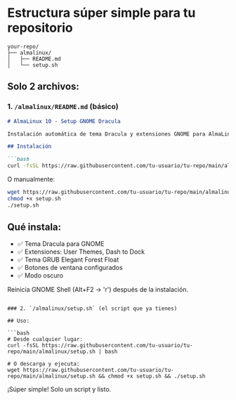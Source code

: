 # Estructura súper simple para tu repositorio

```
your-repo/
├── almalinux/
│   ├── README.md
│   └── setup.sh
```

## Solo 2 archivos:

### 1. `/almalinux/README.md` (básico)
```markdown
# AlmaLinux 10 - Setup GNOME Dracula

Instalación automática de tema Dracula y extensiones GNOME para AlmaLinux 10.

## Instalación

```bash
curl -fsSL https://raw.githubusercontent.com/tu-usuario/tu-repo/main/almalinux/setup.sh | bash
```

O manualmente:
```bash
wget https://raw.githubusercontent.com/tu-usuario/tu-repo/main/almalinux/setup.sh
chmod +x setup.sh
./setup.sh
```

## Qué instala:
- ✅ Tema Dracula para GNOME
- ✅ Extensiones: User Themes, Dash to Dock
- ✅ Tema GRUB Elegant Forest Float
- ✅ Botones de ventana configurados
- ✅ Modo oscuro

Reinicia GNOME Shell (Alt+F2 → 'r') después de la instalación.
```

### 2. `/almalinux/setup.sh` (el script que ya tienes)

## Uso:

```bash
# Desde cualquier lugar:
curl -fsSL https://raw.githubusercontent.com/tu-usuario/tu-repo/main/almalinux/setup.sh | bash

# O descarga y ejecuta:
wget https://raw.githubusercontent.com/tu-usuario/tu-repo/main/almalinux/setup.sh && chmod +x setup.sh && ./setup.sh
```

¡Súper simple! Solo un script y listo.
